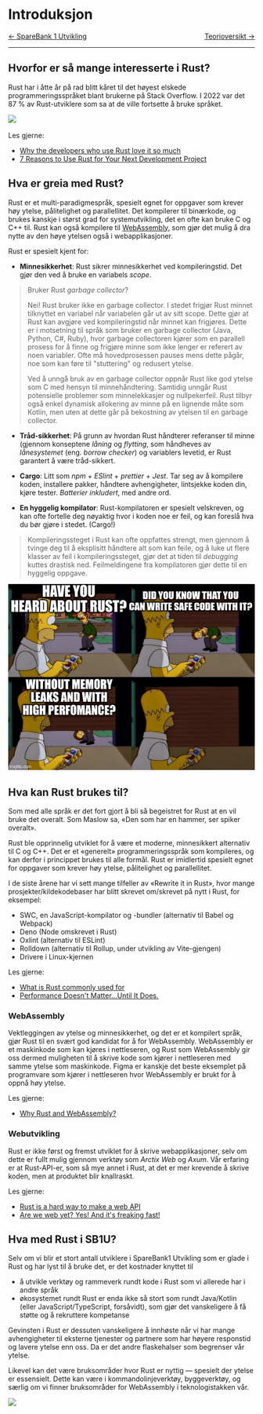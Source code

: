 # Introduksjon

<span style="justify-content: space-between; display: flex"><span>
    [← SpareBank 1 Utvikling](./sb1u.md)
</span> <span>
    [Teorioversikt →](./teori.md)
</span></span>

___

## Hvorfor er så mange interesserte i Rust?

Rust har i åtte år på rad blitt kåret til det høyest elskede programmeringsspråket blant brukerne på Stack Overflow.
I 2022 var det 87 % av Rust-utviklere som sa at de ville fortsette å bruke språket.

![](../images/stackoverflowsurvey.png)

Les gjerne:

* [Why the developers who use Rust love it so much](https://stackoverflow.blog/2020/06/05/why-the-developers-who-use-rust-love-it-so-much/)
* [7 Reasons to Use Rust for Your Next Development Project](https://geekflare.com/reasons-to-use-rust/)

## Hva er greia med Rust?

Rust er et multi-paradigmespråk, spesielt egnet for oppgaver som krever høy ytelse, pålitelighet og parallellitet. Det
kompilerer til binærkode, og brukes kanskje i størst grad for systemutvikling, det en ofte kan bruke C og C++ til. Rust
kan også kompilere til [WebAssembly](https://webassembly.org/), som gjør det mulig å dra nytte av den høye ytelsen også
i webapplikasjoner.

Rust er spesielt kjent for:

* **Minnesikkerhet**: Rust sikrer minnesikkerhet ved kompileringstid. Det gjør den ved å bruke en variabels _scope_.

> Bruker Rust _garbage collector_?
>
> Nei! Rust bruker ikke en garbage collector. I stedet frigjør Rust minnet tilknyttet en variabel når variabelen går ut
> av sitt scope. Dette gjør at Rust kan avgjøre ved kompileringstid når minnet kan frigjøres. Dette er i motsetning til
> språk som bruker en garbage collector (Java, Python, C#, Ruby), hvor garbage collectoren kjører som en parallell
> prosess for å finne og frigjøre minne som ikke lenger er referert av noen variabler. Ofte må hovedprosessen pauses
> mens dette pågår, noe som kan føre til "stuttering" og redusert ytelse.
>
> Ved å unngå bruk av en garbage collector oppnår Rust like god ytelse som C med hensyn til minnehåndtering. Samtidig
> unngår Rust potensielle problemer som minnelekkasjer og nullpekerfeil. Rust tilbyr også enkel dynamisk allokering av
> minne på en lignende måte som Kotlin, men uten at dette går på bekostning av ytelsen til en garbage collector.

* **Tråd-sikkerhet**: På grunn av hvordan Rust håndterer referanser til minne (gjennom konseptene _låning_ og
  _flytting_,
  som håndheves av _lånesystemet_ (eng. _borrow checker_) og variablers levetid, er Rust garantert å være tråd-sikkert.

* **Cargo**: Litt som _npm_ + _ESlint_ + _prettier_ + _Jest_. Tar seg av å kompilere koden, installere pakker, håndtere
  avhengigheter,
  lintsjekke koden din, kjøre tester. _Batterier inkludert_, med andre ord.

* **En hyggelig kompilator**: Rust-kompilatoren er spesielt velskreven, og kan ofte fortelle deg nøyaktig hvor i koden
  noe er feil, og kan foreslå hva du bør gjøre i stedet. (Cargo!)

> Kompileringssteget i Rust kan ofte oppfattes strengt, men gjennom å tvinge deg til å eksplisitt håndtere alt som kan
> feile, og å luke ut flere klasser av feil i kompileringssteget, gjør
> det at tiden til _debugging_ kuttes drastisk ned. Feilmeldingene fra kompilatoren gjør dette til en hyggelig oppgave.

![](../images/flanders.png)

## Hva kan Rust brukes til?

Som med alle språk er det fort gjort å bli så begeistret for Rust at en vil bruke det overalt. Som Maslow sa, «Den som
har en hammer, ser spiker overalt».

Rust ble opprinnelig utviklet for å være et moderne, minnesikkert alternativ til C og C++. Det er et «generelt»
programmeringsspråk som kompileres, og kan derfor i princippet brukes til alle formål. Rust er imidlertid spesielt egnet
for oppgaver som krever høy ytelse, pålitelighet og parallellitet.

I de siste årene har vi sett mange tilfeller av «Rewrite it in Rust», hvor mange prosjekter/kildekodebaser har blitt
skrevet om/skrevet på nytt i Rust, for eksempel:

* SWC, en JavaScript-kompilator og -bundler (alternativ til Babel og Webpack)
* Deno (Node omskrevet i Rust)
* Oxlint (alternativ til ESLint)
* Rolldown (alternativ til Rollup, under utvikling av Vite-gjengen)
* Drivere i Linux-kjernen

Les gjerne:
* [What is Rust commonly used for](https://github.blog/2023-08-30-why-rust-is-the-most-admired-language-among-developers/#what-is-rust-commonly-used-for)
* [Performance Doesn't Matter...Until It Does.](https://www.youtube.com/watch?v=2Z4fZtSKlcE)

### WebAssembly
Vektleggingen av ytelse og minnesikkerhet, og det er et kompilert språk, gjør Rust til en svært god kandidat for å 
for WebAssembly. WebAssembly er et maskinkode som kan kjøres i nettleseren, og Rust som WebAssembly gir oss dermed muligheten til å skrive kode som kjører i nettleseren med samme ytelse som
maskinkode. Figma er kanskje det beste eksemplet på programvare som kjører i nettleseren hvor WebAssembly er brukt 
for å oppnå høy ytelse.

Les gjerne:
* [Why Rust and WebAssembly?](https://rustwasm.github.io/book/why-rust-and-webassembly.html)

### Webutvikling

Rust er ikke først og fremst utviklet for å skrive webapplikasjoner, selv om dette er fullt mulig gjennom verktøy 
som *Arctix Web* og *Axum*. Vår erfaring er at Rust-API-er, som så mye annet i Rust, at det er mer krevende å skrive 
koden, men at produktet blir knallraskt.

Les gjerne:

* [Rust is a hard way to make a web API](https://macwright.com/2021/01/15/rust.html)
* [Are we web yet? Yes! And it's freaking fast!](https://www.arewewebyet.org/)

## Hva med Rust i SB1U?

Selv om vi blir et stort antall utviklere i SpareBank1 Utvikling som er glade i Rust og har lyst til å bruke det, er 
det kostnader knyttet til

* å utvikle verktøy og rammeverk rundt kode i Rust som vi allerede har i andre språk
* økosystemet rundt Rust er enda ikke så stort som rundt Java/Kotlin (eller JavaScript/TypeScript, forsåvidt), som gjør
  det vanskeligere å få støtte og å rekruttere kompetanse

Gevinsten i Rust er dessuten vanskeligere å innhøste når vi har mange avhengigheter til eksterne tjenester og partnere
som har høyere responstid og lavere ytelse enn oss. Da er det andre flaskehalser som begrenser vår ytelse.

Likevel kan det være bruksområder hvor Rust er nyttig ― spesielt der ytelse er essensielt. Dette kan være i
kommandolinjeverktøy, byggeverktøy, og særlig om vi finner bruksområder for WebAssembly i teknologistakken vår.

![](../images/frustracean.png)